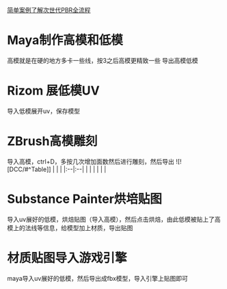 [简单案例了解次世代PBR全流程](https://www.bilibili.com/video/BV1Pd4y1K7zE?p=1&vd_source=9d1c0e05a6ea12167d6e82752c7bc22a)
# **Maya制作高模和低模**
高模就是在硬的地方多卡一些线，按3之后高模更精致一些
导出高模低模

# **Rizom 展低模UV**
导入低模展开uv，保存模型

# **ZBrush高模雕刻**
导入高模，ctrl+D，多按几次增加面数然后进行雕刻，然后导出
![![DCC/#^Table]]
|  |   |
|:--|:--|
|  |   |
|  |  |

# **Substance Painter烘培贴图**
导入uv展好的低模，烘焙贴图（导入高模），然后点击烘焙，由此低模被贴上了高模上的法线等信息，给模型加上材质，导出贴图
# **材质贴图导入游戏引擎**
maya导入uv展好的低模，然后导出成fbx模型，导入引擎上贴图即可




